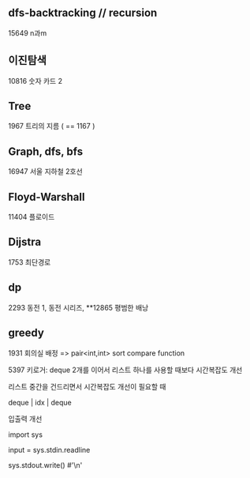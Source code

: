 ## dfs-backtracking // recursion

15649 n과m

## 이진탐색

10816 숫자 카드 2

## Tree

1967 트리의 지름 ( == 1167 )

## Graph, dfs, bfs

16947 서울 지하철 2호선

## Floyd-Warshall

11404 플로이드

## Dijstra

1753 최단경로

## dp

2293 동전 1, 동전 시리즈,  **12865 평범한 배낭

## greedy

1931 회의실 배정 => pair<int,int> sort compare function

5397 키로거: deque 2개를 이어서 리스트 하나를 사용할 때보다 시간복잡도 개선

리스트 중간을 건드리면서 시간복잡도 개선이 필요할 때


deque | idx | deque

입출력 개선

import sys

input = sys.stdin.readline

sys.stdout.write() #'\n' 
